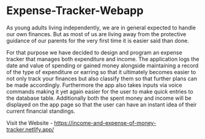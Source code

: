 # Expense-Tracker-Webapp

As young adults living independently, we are in general expected to handle our own finances. But as most of us are living away from the protective guidance of our parents for the very first time it is easier said than done.

For that purpose we have decided to design and program an expense tracker that manages both expenditure and income. The application logs the date and value of spending or gained money alongside maintaining a record of the type of expenditure or earring so that it ultimately becomes easier to not only track your finances but also classify them so that further plans can be made accordingly. Furthermore the app also takes inputs via voice commands making it yet again easier for the user to make quick entries to the database table. Additionally both the spent money and income will be displayed on the app page so that the user can have an instant idea of their current financial standings.


Visit the Website - https://income-and-expense-of-money-tracker.netlify.app/
